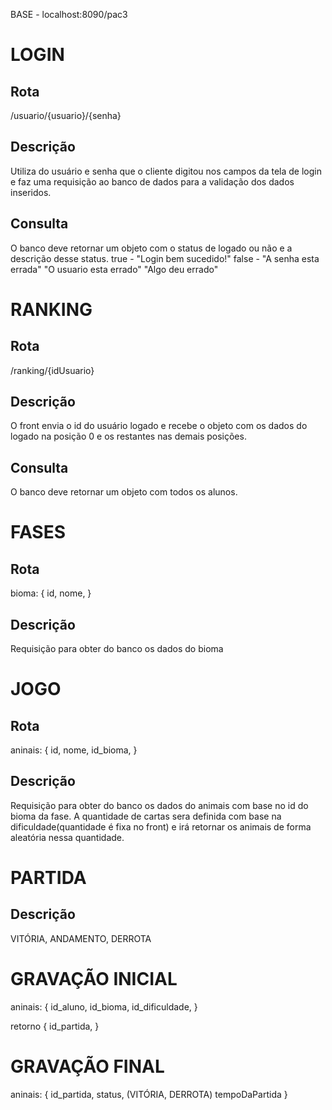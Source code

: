 
BASE - localhost:8090/pac3

# LOGIN

## Rota
/usuario/{usuario}/{senha}

## Descrição
Utiliza do usuário e senha que o cliente digitou nos campos da tela de login e faz uma requisição ao banco de dados para a validação dos dados inseridos.

## Consulta
O banco deve retornar um objeto com o status de logado ou não e a descrição desse status.
true - "Login bem sucedido!"
false - "A senha esta errada"
        "O usuario esta errado"
        "Algo deu errado"


# RANKING

## Rota
/ranking/{idUsuario}

## Descrição
O front envia o id do usuário logado e recebe o objeto com os dados do logado na posição 0 e os restantes nas demais posições.

## Consulta
O banco deve retornar um objeto com todos os alunos.

# FASES

## Rota
bioma: {
        id,
        nome,
}

## Descrição
Requisição para obter do banco os dados do bioma

# JOGO

## Rota
aninais: {
        id,
        nome,
        id_bioma,
}

## Descrição
Requisição para obter do banco os dados do animais com base no id do bioma da fase.
A quantidade de cartas sera definida com base na dificuldade(quantidade é fixa no front) e irá retornar os animais de forma aleatória nessa quantidade.

# PARTIDA

## Descrição

VITÓRIA, ANDAMENTO, DERROTA

# GRAVAÇÃO INICIAL

aninais: {
        id_aluno,
        id_bioma,
        id_dificuldade,
}

retorno {
        id_partida,
}

# GRAVAÇÃO FINAL

aninais: {
        id_partida,
        status, (VITÓRIA, DERROTA)
        tempoDaPartida
}